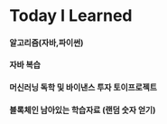 # Today I Learned
#### 알고리즘(자바,파이썬)
#### 자바 복습
#### 머신러닝 독학 및 바이낸스 투자 토이프로젝트
#### 블록체인 남아있는 학습자료 (랜덤 숫자 얻기)
